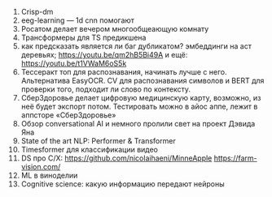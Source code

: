       

1. Crisp-dm
2. eeg-learning — 1d cnn помогают
3. Росатом делает вечером многообщеающую комнату
4. Трансформеры для TS предикшена
5. как предсказать является ли баг дубликатом? эмбеддинги на аст деревьях; https://youtu.be/qm2hB5Bi49A и ещё: https://youtu.be/t1VWaM6oS5k
6. Тессеракт топ для распознавания, начинать лучше с него. Альтернатива EasyOCR. CV для распознавания символов и BERT для проверки того, подходит ли слово по контексту.
7. СберЗдоровье делает цифровую медицинскую карту, возможно, из неё будет экспорт потом. Тестировать можно в айос аппе, лежит в аппсторе «СберЗдоровье»
8. Обзор conversational AI и немного пролили свет на проект Дэвида Яна
9. State of the art NLP: Performer & Transformer
10. Timesformer для классификации видео
11. DS про С/Х: https://github.com/nicolaihaeni/MinneApple 
https://farm-vision.com/
12. ML в виноделии
13. Cognitive science: какую информацию передают нейроны